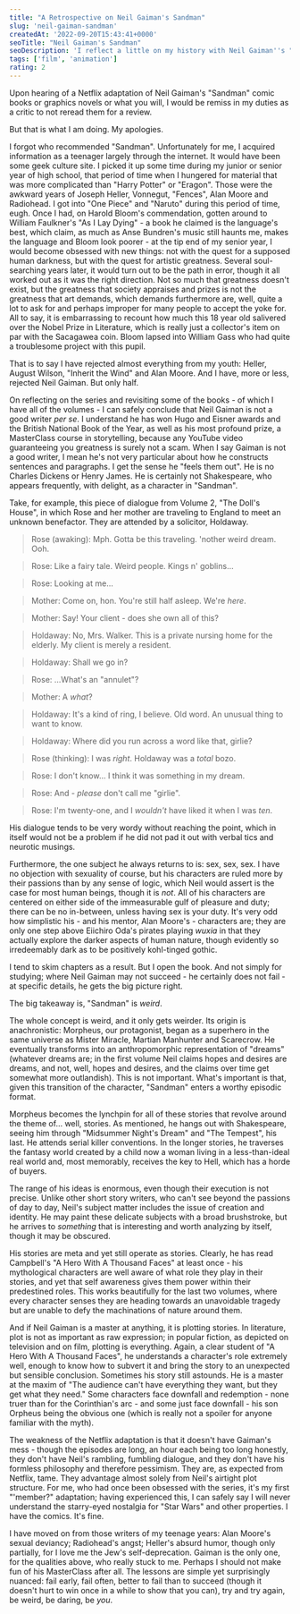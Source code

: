 ```yaml
---
title: "A Retrospective on Neil Gaiman's Sandman"
slug: 'neil-gaiman-sandman'
createdAt: '2022-09-20T15:43:41+0000'
seoTitle: "Neil Gaiman's Sandman"
seoDescription: 'I reflect a little on my history with Neil Gaiman''s "Sandman" and on the new Netflix series.'
tags: ['film', 'animation']
rating: 2
---
```


Upon hearing of a Netflix adaptation of Neil Gaiman's "Sandman" comic books or graphics novels or what you will, I would be remiss in my duties as a critic to not reread them for a review.

But that is what I am doing. My apologies.

I forgot who recommended "Sandman". Unfortunately for me, I acquired information as a teenager largely through the internet. It would have been some geek culture site. I picked it up some time during my junior or senior year of high school, that period of time when I hungered for material that was more complicated than "Harry Potter" or "Eragon". Those were the awkward years of Joseph Heller, Vonnegut, "Fences", Alan Moore and Radiohead. I got into "One Piece" and "Naruto" during this period of time, eugh. Once I had, on Harold Bloom's commendation, gotten around to William Faulkner's "As I Lay Dying" - a book he claimed is the language's best, which claim, as much as Anse Bundren's music still haunts me, makes the language and Bloom look poorer - at the tip end of my senior year, I would become obsessed with new things: not with the quest for a supposed human darkness, but with the quest for artistic greatness. Several soul-searching years later, it would turn out to be the path in error, though it all worked out as it was the right direction. Not so much that greatness doesn't exist, but the greatness that society appraises and prizes is not the greatness that art demands, which demands furthermore are, well, quite a lot to ask for and perhaps improper for many people to accept the yoke for. All to say, it is embarrassing to recount how much this 18 year old salivered over the Nobel Prize in Literature, which is really just a collector's item on par with the Sacagawea coin. Bloom lapsed into William Gass who had quite a troublesome project with this pupil.

That is to say I have rejected almost everything from my youth: Heller, August Wilson, "Inherit the Wind" and Alan Moore. And I have, more or less, rejected Neil Gaiman. But only half.

On reflecting on the series and revisiting some of the books - of which I have all of the volumes - I can safely conclude that Neil Gaiman is not a good writer _per se_. I understand he has won Hugo and Eisner awards and the British National Book of the Year, as well as his most profound prize, a MasterClass course in storytelling, because any YouTube video guaranteeing you greatness is surely not a scam. When I say Gaiman is not a good writer, I mean he's not very particular about how he constructs sentences and paragraphs. I get the sense he "feels them out". He is no Charles Dickens or Henry James. He is certainly not Shakespeare, who appears frequently, with delight, as a character in "Sandman".

Take, for example, this piece of dialogue from Volume 2, "The Doll's House", in which Rose and her mother are traveling to England to meet an unknown benefactor. They are attended by a solicitor, Holdaway.

> Rose (awaking): Mph. Gotta be this traveling. 'nother weird dream. Ooh.

> Rose: Like a fairy tale. Weird people. Kings n' goblins...

> Rose: Looking at me...

> Mother: Come on, hon. You're still half asleep. We're _*here*_.

> Mother: Say! Your client - does she own all of this?

> Holdaway: No, Mrs. Walker. This is a private nursing home for the elderly. My client is merely a resident.

> Holdaway: Shall we go in?

> Rose: ...What's an "annulet"?

> Mother: A _*what*_?

> Holdaway: It's a kind of ring, I believe. Old word. An unusual thing to want to know.

> Holdaway: Where did you run across a word like that, girlie?

> Rose (thinking): I was _*right*_. Holdaway was a _*total*_ bozo.

> Rose: I don't know... I think it was something in my dream.

> Rose: And - _*please*_ don't call me "girlie".

> Rose: I'm twenty-one, and I _*wouldn't*_ have liked it when I was _*ten*_.

His dialogue tends to be very wordy without reaching the point, which in itself would not be a problem if he did not pad it out with verbal tics and neurotic musings.

Furthermore, the one subject he always returns to is: sex, sex, sex. I have no objection with sexuality of course, but his characters are ruled more by their passions than by any sense of logic, which Neil would assert is the case for most human beings, though it is _not_. All of his characters are centered on either side of the immeasurable gulf of pleasure and duty; there can be no in-between, unless having sex is your duty. It's very odd how simplistic his - and his mentor, Alan Moore's - characters are; they are only one step above Eiichiro Oda's pirates playing _wuxia_ in that they actually explore the darker aspects of human nature, though evidently so irredeemably dark as to be positively kohl-tinged gothic.

I tend to skim chapters as a result. But I open the book. And not simply for studying; where Neil Gaiman may not succeed - he certainly does not fail - at specific details, he gets the big picture right.

The big takeaway is, "Sandman" is _weird_.

The whole concept is weird, and it only gets weirder. Its origin is anachronistic: Morpheus, our protagonist, began as a superhero in the same universe as Mister Miracle, Martian Manhunter and Scarecrow. He eventually transforms into an anthropomorphic representation of "dreams" (whatever dreams are; in the first volume Neil claims hopes and desires are dreams, and not, well, hopes and desires, and the claims over time get somewhat more outlandish). This is not important. What's important is that, given this transition of the character, "Sandman" enters a worthy episodic format.

Morpheus becomes the lynchpin for all of these stories that revolve around the theme of... well, stories. As mentioned, he hangs out with Shakespeare, seeing him through "Midsummer Night's Dream" and "The Tempest", his last. He attends serial killer conventions. In the longer stories, he traverses the fantasy world created by a child now a woman living in a less-than-ideal real world and, most memorably, receives the key to Hell, which has a horde of buyers.

The range of his ideas is enormous, even though their execution is not precise. Unlike other short story writers, who can't see beyond the passions of day to day, Neil's subject matter includes the issue of creation and identity. He may paint these delicate subjects with a broad brushstroke, but he arrives to _something_ that is interesting and worth analyzing by itself, though it may be obscured.

His stories are meta and yet still operate as stories. Clearly, he has read Campbell's "A Hero With A Thousand Faces" at least once - his mythological characters are well aware of what role they play in their stories, and yet that self awareness gives them power within their predestined roles. This works beautifully for the last two volumes, where every character senses they are heading towards an unavoidable tragedy but are unable to defy the machinations of nature around them.

And if Neil Gaiman is a master at anything, it is plotting stories. In literature, plot is not as important as raw expression; in popular fiction, as depicted on television and on film, plotting is everything. Again, a clear student of "A Hero With A Thousand Faces", he understands a character's role extremely well, enough to know how to subvert it and bring the story to an unexpected but sensible conclusion. Sometimes his story still astounds. He is a master at the maxim of "The audience can't have everything they want, but they get what they need." Some characters face downfall and redemption - none truer than for the Corinthian's arc - and some just face downfall - his son Orpheus being the obvious one (which is really not a spoiler for anyone familiar with the myth).

The weakness of the Netflix adaptation is that it doesn't have Gaiman's mess - though the episodes are long, an hour each being too long honestly, they don't have Neil's rambling, fumbling dialogue, and they don't have his formless philosophy and therefore pessimism. They are, as expected from Netflix, tame. They advantage almost solely from Neil's airtight plot structure. For me, who had once been obsessed with the series, it's my first "'member?" adaptation; having experienced this, I can safely say I will never understand the starry-eyed nostalgia for "Star Wars" and other properties. I have the comics. It's fine.

I have moved on from those writers of my teenage years: Alan Moore's sexual deviancy; Radiohead's angst; Heller's absurd humor, though only partially, for I love me the Jew's self-deprecation. Gaiman is the only one, for the qualities above, who really stuck to me. Perhaps I should not make fun of his MasterClass after all. The lessons are simple yet surprisingly nuanced: fail early, fail often, better to fail than to succeed (though it doesn't hurt to win once in a while to show that you can), try and try again, be weird, be daring, be _you_.
